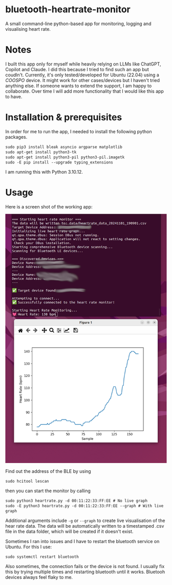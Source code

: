 # bluetooth-heartrate-monitor
A small command-line python-based app for monitoring, logging and visualising heart rate.

# Notes
I built this app only for myself while heavily relying on LLMs like ChatGPT, Copilot and Claude. I did this because I tried to find such an app but coudln't. Currently, it's only tested/developed for Ubuntu (22.04) using a *COOSPO* device. It might work for other cases/devices but I haven't tried anything else. If someone wants to extend the support, I am happy to collaborate. Over time I will add more functionality that I would like this app to have. 

# Installation & prerequisites
In order for me to run the app, I needed to install the following python packages. 

```{bash}
sudo pip3 install bleak asyncio argparse matplotlib
sudo apt-get install python3-tk
sudo apt-get install python3-pil python3-pil.imagetk
sudo -E pip install --upgrade typing_extensions
```

I am running this with Python 3.10.12.

# Usage

Here is a screen shot of the working app:

![Screenshot of working app](example.png)


Find out the address of the BLE by using

```{bash}
sudo hcitool lescan
```

then you can start the monitor by calling

```{bash}
sudo python3 heartrate.py -d 00:11:22:33:FF:EE # No live graph
sudo -E python3 heartrate.py -d 00:11:22:33:FF:EE --graph # With live graph
```

Additional arguments include `-g` or `--graph` to create live visualisation of the hear rate data. The data will be automatically written to a timestamped .csv file in the data folder, which will be created if it doesn't exist.

Sometimes I ran into issues and I have to restart the bluetooth service on Ubuntu. For this I use:

```{bash}
sudo systemctl restart bluetooth
```

Also sometimes, the connection fails or the device is not found. I usually fix this by trying multiple times and restarting bluetooth until it works. Bluetooh devices always feel flaky to me.
